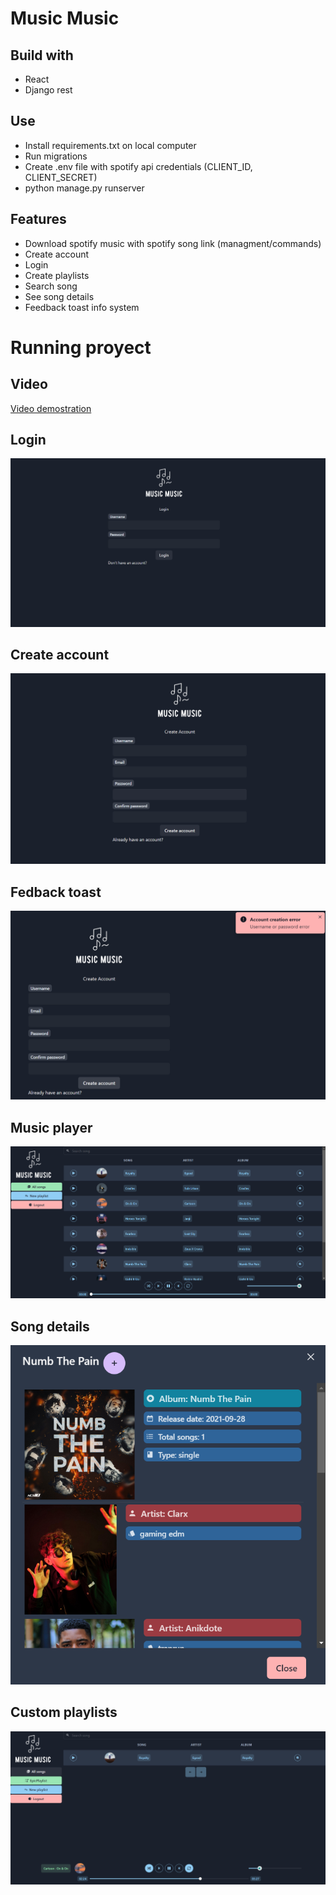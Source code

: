 # Music Music

## Build with

- React
- Django rest

## Use
- Install requirements.txt on local computer
- Run migrations
- Create .env file with spotify api credentials (CLIENT_ID, CLIENT_SECRET)
- python manage.py runserver

## Features
- Download spotify music with spotify song link (managment/commands)
- Create account
- Login
- Create playlists
- Search song
- See song details
- Feedback toast info system

# Running proyect

## Video
[Video demostration](https://youtu.be/SvrwKZk7tT4)

## Login
![](readme/home.png)

## Create account
![](readme/createAccount.png)

## Fedback toast
![](readme/toastSystem.png)

## Music player
![](readme/main.png)

## Song details
![](readme/songDetails.png)

## Custom playlists
![](readme/customPlaylists.png)